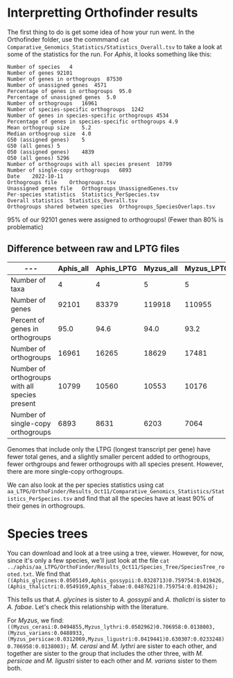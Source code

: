 # Interpretting Orthofinder results

The first thing to do is get some idea of how your run went. In the Orthofinder folder, use the commmand `cat Comparative_Genomics_Statistics/Statistics_Overall.tsv` to take a look at some of the statistics for the run. For *Aphis*, it looks something like this:

```
Number of species	4
Number of genes	92101
Number of genes in orthogroups	87530
Number of unassigned genes	4571
Percentage of genes in orthogroups	95.0
Percentage of unassigned genes	5.0
Number of orthogroups	16961
Number of species-specific orthogroups	1242
Number of genes in species-specific orthogroups	4534
Percentage of genes in species-specific orthogroups	4.9
Mean orthogroup size	5.2
Median orthogroup size	4.0
G50 (assigned genes)	5
G50 (all genes)	5
O50 (assigned genes)	4839
O50 (all genes)	5296
Number of orthogroups with all species present	10799
Number of single-copy orthogroups	6893
Date	2022-10-11
Orthogroups file	Orthogroups.tsv
Unassigned genes file	Orthogroups_UnassignedGenes.tsv
Per-species statistics	Statistics_PerSpecies.tsv
Overall statistics	Statistics_Overall.tsv
Orthogroups shared between species	Orthogroups_SpeciesOverlaps.tsv
```

95% of our 92101 genes were assigned to orthogroups! (Fewer than 80% is problematic)

## Difference between raw and LPTG files

| --- | Aphis_all | Aphis_LPTG | Myzus_all | Myzus_LPTG |
| --- | --- | --- | --- | --- | 
| Number of taxa | 4 | 4 | 5 | 5 |
| Number of genes | 92101 | 83379 | 119918 | 110955 |
| Percent of genes in orthogroups | 95.0 | 94.6 | 94.0 | 93.2 |
| Number of orthogroups | 16961 | 16265 | 18629 | 17481 |
| Number of orthogroups with all species present | 10799 | 10560 | 10553 | 10176 |
| Number of single-copy orthogroups | 6893 | 8631 | 6203 | 7064 |

Genomes that include only the LTPG (longest transcript per gene) have fewer total genes, and a slightly smaller percent added to orthogroups, fewer orthgroups and fewer orthogroups with all species present. However, there are more single-copy orthogroups. 

We can also look at the per species statistics using cat `aa_LTPG/OrthoFinder/Results_Oct11/Comparative_Genomics_Statistics/Statistics_PerSpecies.tsv` and find that all the species have at least 90% of their genes in orthogroups.

# Species trees

You can download and look at a tree using a tree, viewer. However, for now, since it's only a few species, we'll just look at the file `cat ../aphis/aa_LTPG/OrthoFinder/Results_Oct11/Species_Tree/SpeciesTree_rooted.txt`. We find that `((Aphis_glycines:0.0505149,Aphis_gossypii:0.0328713)0.759754:0.019426,(Aphis_thalictri:0.0549169,Aphis_fabae:0.0487621)0.759754:0.019426);`

This tells us that *A. glycines* is sister to *A. gossypii* and *A. thalictri* is sister to *A. fabae*. Let's check this relationship with the literature.

For *Myzus*, we find: `((Myzus_cerasi:0.0494855,Myzus_lythri:0.0502962)0.706958:0.0138003,(Myzus_varians:0.0488933,(Myzus_persicae:0.0312069,Myzus_ligustri:0.0419441)0.630307:0.0233248)0.706958:0.0138003);`
*M. cerasi* and *M. lythri* are sister to each other, and together are sister to the group that includes the other three, with *M. persicae* and *M. ligustri* sister to each other and *M. varians* sister to them both.
